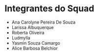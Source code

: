 # Integrantes do Squad

- Ana Carolyne Pereira De Souza
- Larissa Albuquerque
- Roberta Oliveira
- Ludmylla
- Yasmin Souza Camargo
- Alice Barbosa Belchior
